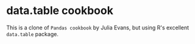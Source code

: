 

# data.table cookbook

This is a clone of `Pandas cookbook` by Julia Evans, but using R's excellent
`data.table` package.
